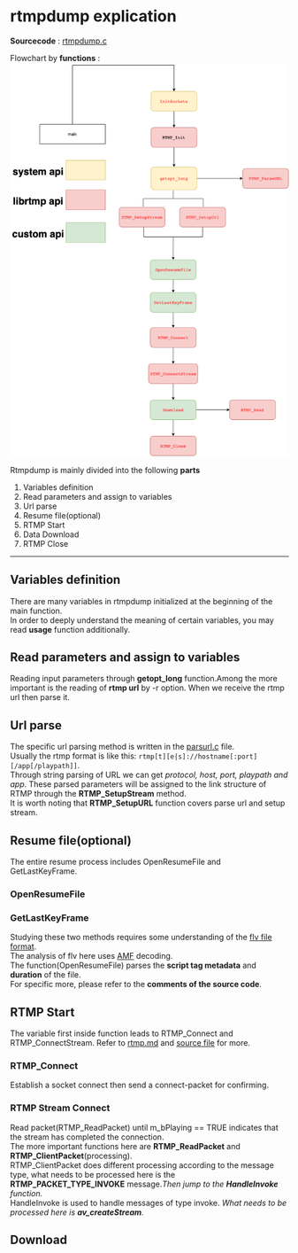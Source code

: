# rtmpdump explication

**Sourcecode** : [rtmpdump.c](/src/rtmpdump/rtmpdump.c)

Flowchart by **functions** : ![](../files/rtmpdump.png)

Rtmpdump is mainly divided into the following **parts**
1. Variables definition
2. Read parameters and assign to variables
3. Url parse
4. Resume file(optional)
5. RTMP Start
6. Data Download
7. RTMP Close

------------

## Variables definition
There are many variables in rtmpdump initialized at the beginning of the main function.\
In order to deeply understand the meaning of certain variables, you may read **usage** function additionally.

## Read parameters and assign to variables
Reading input parameters through **getopt_long** function.Among the more important is the reading of **rtmp url** by -r option.
When we receive the rtmp url then parse it.

## Url parse
The specific url parsing method is written in the [parsurl.c](../src/rtmpdump/librtmp/parseurl.c) file.\
Usually the rtmp format is like this: `rtmp[t][e|s]://hostname[:port][/app[/playpath]]`.  
Through string parsing of URL we can get _protocol, host, port, playpath and app_. 
These parsed parameters will be assigned to the link structure of RTMP through the **RTMP_SetupStream** method.\
It is worth noting that **RTMP_SetupURL** function covers parse url and setup stream.

## Resume file(optional)
The entire resume process includes OpenResumeFile and GetLastKeyFrame. 

### OpenResumeFile
### GetLastKeyFrame
Studying these two methods requires some understanding of the [flv file format](https://docs.fileformat.com/video/flv/). \
The analysis of flv here uses [AMF](../src/rtmpdump/librtmp/amf.c) decoding.\
The function(OpenResumeFile) parses the **script tag metadata** and **duration** of the file.\
For specific more, please refer to the **comments of the source code**.

## RTMP Start
 The variable first inside function leads to RTMP_Connect and RTMP_ConnectStream.
 Refer to [rtmp.md](../explication/rtmp.md) and [source file](../src/rtmpdump/librtmp/rtmp.c) for more. 

### RTMP_Connect
Establish a socket connect then send a connect-packet for confirming.

### RTMP Stream Connect
Read packet(RTMP_ReadPacket) until m_bPlaying == TRUE indicates that the stream has completed the connection.\
The more important functions here are **RTMP_ReadPacket** and **RTMP_ClientPacket**(processing).\
RTMP_ClientPacket does different processing according to the message type, what needs to be processed here is the **RTMP_PACKET_TYPE_INVOKE** message._Then jump to the **HandleInvoke** function._\
HandleInvoke is used to handle messages of type invoke. _What needs to be processed here is **av_createStream**._

## Download

